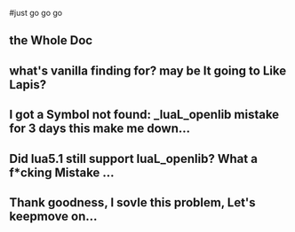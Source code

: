 #just go go go
## the Whole Doc
## what's vanilla finding for? may be It going to Like Lapis?
## I got a Symbol not found: _luaL_openlib mistake for 3 days this make me down...
## Did lua5.1 still support luaL_openlib? What a f*cking Mistake ...
## Thank goodness, I sovle this problem, Let's keepmove on...